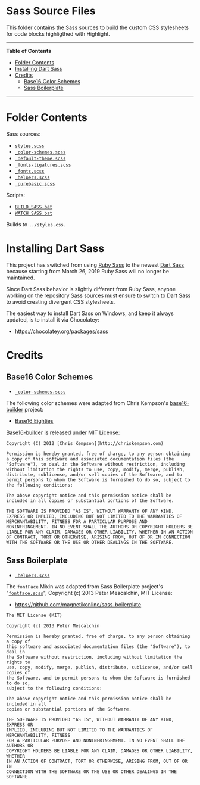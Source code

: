 # Sass Source Files

This folder contains the Sass sources to build the custom CSS stylesheets for code blocks highligthed with Highlight.


-----

**Table of Contents**

<!-- MarkdownTOC autolink="true" bracket="round" autoanchor="false" lowercase="only_ascii" uri_encoding="true" levels="1,2,3" -->

- [Folder Contents](#folder-contents)
- [Installing Dart Sass](#installing-dart-sass)
- [Credits](#credits)
    - [Base16 Color Schemes](#base16-color-schemes)
    - [Sass Boilerplate](#sass-boilerplate)

<!-- /MarkdownTOC -->

-----

# Folder Contents

Sass sources:

- [`styles.scss`][styles]
- [`_color-schemes.scss`][color-schemes]
- [`_default-theme.scss`][default-theme]
- [`_fonts-ligatures.scss`][ligatures]
- [`_fonts.scss`][fonts]
- [`_helpers.scss`][helpers]
- [`_purebasic.scss`][purebasic]


Scripts:

- [`BUILD_SASS.bat`][BUILD] 
- [`WATCH_SASS.bat`][WATCH] 

Builds to `../styles.css`.

# Installing Dart Sass

This project has switched from using [Ruby Sass] to the newest [Dart Sass] because starting from March 26, 2019 Ruby Sass will no longer be maintained.

Since Dart Sass behavior is slightly different from Ruby Sass, anyone working on the repository Sass sources must ensure to switch to Dart Sass to avoid creating divergent CSS stylesheets.

The easiest way to install Dart Sass on Windows, and keep it always updated, is to install it via Chocolatey:

- https://chocolatey.org/packages/sass


# Credits

## Base16 Color Schemes

- [`_color-schemes.scss`][color-schemes]

The following color schemes were adapted from Chris Kempson's [base16-builder] project:

- [Base16 Eighties]

[Base16-builder] is released under MIT License:

    Copyright (C) 2012 [Chris Kempson](http://chriskempson.com)
    
    Permission is hereby granted, free of charge, to any person obtaining
    a copy of this software and associated documentation files (the
    "Software"), to deal in the Software without restriction, including
    without limitation the rights to use, copy, modify, merge, publish,
    distribute, sublicense, and/or sell copies of the Software, and to
    permit persons to whom the Software is furnished to do so, subject to
    the following conditions:
    
    The above copyright notice and this permission notice shall be
    included in all copies or substantial portions of the Software.
    
    THE SOFTWARE IS PROVIDED "AS IS", WITHOUT WARRANTY OF ANY KIND,
    EXPRESS OR IMPLIED, INCLUDING BUT NOT LIMITED TO THE WARRANTIES OF
    MERCHANTABILITY, FITNESS FOR A PARTICULAR PURPOSE AND
    NONINFRINGEMENT. IN NO EVENT SHALL THE AUTHORS OR COPYRIGHT HOLDERS BE
    LIABLE FOR ANY CLAIM, DAMAGES OR OTHER LIABILITY, WHETHER IN AN ACTION
    OF CONTRACT, TORT OR OTHERWISE, ARISING FROM, OUT OF OR IN CONNECTION
    WITH THE SOFTWARE OR THE USE OR OTHER DEALINGS IN THE SOFTWARE.

## Sass Boilerplate

- [`_helpers.scss`][helpers]

The `fontFace` Mixin was adapted from Sass Boilerplate project's "[`fontface.scss`][fontface]", Copyright (c) 2013 Peter Mescalchin, MIT License:
 
-  https://github.com/magnetikonline/sass-boilerplate

<!--  -->

    The MIT License (MIT)

    Copyright (c) 2013 Peter Mescalchin

    Permission is hereby granted, free of charge, to any person obtaining a copy of
    this software and associated documentation files (the "Software"), to deal in
    the Software without restriction, including without limitation the rights to
    use, copy, modify, merge, publish, distribute, sublicense, and/or sell copies of
    the Software, and to permit persons to whom the Software is furnished to do so,
    subject to the following conditions:

    The above copyright notice and this permission notice shall be included in all
    copies or substantial portions of the Software.

    THE SOFTWARE IS PROVIDED "AS IS", WITHOUT WARRANTY OF ANY KIND, EXPRESS OR
    IMPLIED, INCLUDING BUT NOT LIMITED TO THE WARRANTIES OF MERCHANTABILITY, FITNESS
    FOR A PARTICULAR PURPOSE AND NONINFRINGEMENT. IN NO EVENT SHALL THE AUTHORS OR
    COPYRIGHT HOLDERS BE LIABLE FOR ANY CLAIM, DAMAGES OR OTHER LIABILITY, WHETHER
    IN AN ACTION OF CONTRACT, TORT OR OTHERWISE, ARISING FROM, OUT OF OR IN
    CONNECTION WITH THE SOFTWARE OR THE USE OR OTHER DEALINGS IN THE SOFTWARE.

<!-----------------------------------------------------------------------------
                               REFERENCE LINKS                                
------------------------------------------------------------------------------>

[BUILD]: ./BUILD_SASS.bat
[WATCH]: ./WATCH_SASS.bat
[color-schemes]: ./_color-schemes.scss
[default-theme]: ./_default-theme.scss
[fonts]: ./_fonts.scss
[helpers]: ./_helpers.scss
[ligatures]: ./_fonts-ligatures.scss
[purebasic]: ./_purebasic.scss
[styles]: ./styles.scss

<!-- dependencies -->

[Sass]: https://sass-lang.com "Visit Sass website"
[Ruby Sass]: https://github.com/sass/ruby-sass
[Dart Sass]: https://github.com/sass/dart-sass
[Choco Sass]: https://chocolatey.org/packages/sass

[Ruby]: https://www.ruby-lang.org
[RubyInstaller]: https://rubyinstaller.org/downloads/
[Choco Ruby]: https://chocolatey.org/packages/ruby

[Node.js]: https://nodejs.org/en/ "Visit Node.js downloads page"
[Choco Node]: https://chocolatey.org/packages/nodejs
[Choco Node LTS]: https://chocolatey.org/packages/nodejs-lts

[Chocolatey GUI]: https://chocolatey.org/packages/ChocolateyGUI
[Chocolatey]: https://chocolatey.org

<!-- external links -->

[fontface]: https://github.com/magnetikonline/sass-boilerplate/blob/702d924/fontface.scss "View upstream source file"

[base16-builder]: https://github.com/chriskempson/base16-builder

[Base16 Eighties]: https://github.com/chriskempson/base16-builder/blob/master/schemes/eighties.yml "View upstream source file"

<!-- EOF -->
